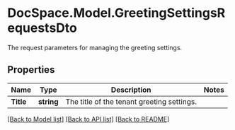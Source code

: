 # DocSpace.Model.GreetingSettingsRequestsDto
The request parameters for managing the greeting settings.

## Properties

Name | Type | Description | Notes
------------ | ------------- | ------------- | -------------
**Title** | **string** | The title of the tenant greeting settings. | 

[[Back to Model list]](../README.md#documentation-for-models) [[Back to API list]](../README.md#documentation-for-api-endpoints) [[Back to README]](../README.md)

